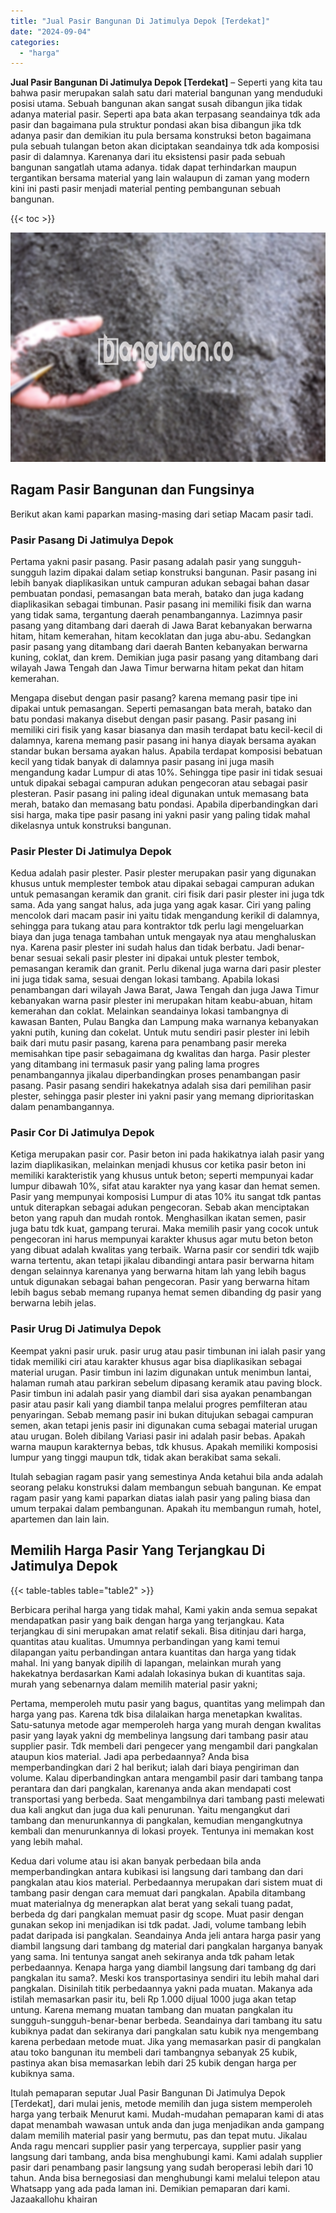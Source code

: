 ```yaml
---
title: "Jual Pasir Bangunan Di Jatimulya Depok [Terdekat]"
date: "2024-09-04"
categories: 
  - "harga"
---
```


**Jual Pasir Bangunan Di Jatimulya Depok \[Terdekat\]** – Seperti yang kita tau bahwa pasir merupakan salah satu dari material bangunan yang menduduki posisi utama. Sebuah bangunan akan sangat susah dibangun jika tidak adanya material pasir. Seperti apa bata akan terpasang seandainya tdk ada pasir dan bagaimana pula struktur pondasi akan bisa dibangun jika tdk adanya pasir dan demikian itu pula bersama konstruksi beton bagaimana pula sebuah tulangan beton akan diciptakan seandainya tdk ada komposisi pasir di dalamnya. Karenanya dari itu eksistensi pasir pada sebuah bangunan sangatlah utama adanya. tidak dapat terhindarkan maupun tergantikan bersama material yang lain walaupun di zaman yang modern kini ini pasti pasir menjadi material penting pembangunan sebuah bangunan.

{{< toc >}}

![Jual Pasir Bangunan Di Jatimulya Depok [Terdekat]](/images/jual-pasir-bangunan-57.png)

## Ragam Pasir Bangunan dan Fungsinya

Berikut akan kami paparkan masing-masing dari setiap Macam pasir tadi.

### Pasir Pasang Di Jatimulya Depok

Pertama yakni pasir pasang. Pasir pasang adalah pasir yang sungguh-sungguh lazim dipakai dalam setiap konstruksi bangunan. Pasir pasang ini lebih banyak diaplikasikan untuk campuran adukan sebagai bahan dasar pembuatan pondasi, pemasangan bata merah, batako dan juga kadang diaplikasikan sebagai timbunan. Pasir pasang ini memiliki fisik dan warna yang tidak sama, tergantung daerah penambangannya. Lazimnya pasir pasang yang ditambang dari daerah di Jawa Barat kebanyakan berwarna hitam, hitam kemerahan, hitam kecoklatan dan juga abu-abu. Sedangkan pasir pasang yang ditambang dari daerah Banten kebanyakan berwarna kuning, coklat, dan krem. Demikian juga pasir pasang yang ditambang dari wilayah Jawa Tengah dan Jawa Timur berwarna hitam pekat dan hitam kemerahan.

Mengapa disebut dengan pasir pasang? karena memang pasir tipe ini dipakai untuk pemasangan. Seperti pemasangan bata merah, batako dan batu pondasi makanya disebut dengan pasir pasang. Pasir pasang ini memiliki ciri fisik yang kasar biasanya dan masih terdapat batu kecil-kecil di dalamnya, karena memang pasir pasang ini hanya diayak bersama ayakan standar bukan bersama ayakan halus. Apabila terdapat komposisi bebatuan kecil yang tidak banyak di dalamnya pasir pasang ini juga masih mengandung kadar Lumpur di atas 10%. Sehingga tipe pasir ini tidak sesuai untuk dipakai sebagai campuran adukan pengecoran atau sebagai pasir plesteran. Pasir pasang ini paling ideal digunakan untuk memasang bata merah, batako dan memasang batu pondasi. Apabila diperbandingkan dari sisi harga, maka tipe pasir pasang ini yakni pasir yang paling tidak mahal dikelasnya untuk konstruksi bangunan.

### Pasir Plester Di Jatimulya Depok

Kedua adalah pasir plester. Pasir plester merupakan pasir yang digunakan khusus untuk memplester tembok atau dipakai sebagai campuran adukan untuk pemasangan keramik dan granit. ciri fisik dari pasir plester ini juga tdk sama. Ada yang sangat halus, ada juga yang agak kasar. Ciri yang paling mencolok dari macam pasir ini yaitu tidak mengandung kerikil di dalamnya, sehingga para tukang atau para kontraktor tdk perlu lagi mengeluarkan biaya dan juga tenaga tambahan untuk mengayak nya atau menghaluskan nya. Karena pasir plester ini sudah halus dan tidak berbatu. Jadi benar-benar sesuai sekali pasir plester ini dipakai untuk plester tembok, pemasangan keramik dan granit. Perlu dikenal juga warna dari pasir plester ini juga tidak sama, sesuai dengan lokasi tambang. Apabila lokasi penambangan dari wilayah Jawa Barat, Jawa Tengah dan juga Jawa Timur kebanyakan warna pasir plester ini merupakan hitam keabu-abuan, hitam kemerahan dan coklat. Melainkan seandainya lokasi tambangnya di kawasan Banten, Pulau Bangka dan Lampung maka warnanya kebanyakan yakni putih, kuning dan cokelat. Untuk mutu sendiri pasir plester ini lebih baik dari mutu pasir pasang, karena para penambang pasir mereka memisahkan tipe pasir sebagaimana dg kwalitas dan harga. Pasir plester yang ditambang ini termasuk pasir yang paling lama progres penambangannya jikalau diperbandingkan proses penambangan pasir pasang. Pasir pasang sendiri hakekatnya adalah sisa dari pemilihan pasir plester, sehingga pasir plester ini yakni pasir yang memang diprioritaskan dalam penambangannya.

### Pasir Cor Di Jatimulya Depok

Ketiga merupakan pasir cor. Pasir beton ini pada hakikatnya ialah pasir yang lazim diaplikasikan, melainkan menjadi khusus cor ketika pasir beton ini memiliki karakteristik yang khusus untuk beton; seperti mempunyai kadar lumpur dibawah 10%, sifat atau karakter nya yang kasar dan hemat semen. Pasir yang mempunyai komposisi Lumpur di atas 10% itu sangat tdk pantas untuk diterapkan sebagai adukan pengecoran. Sebab akan menciptakan beton yang rapuh dan mudah rontok. Menghasilkan ikatan semen, pasir juga batu tdk kuat, gampang terurai. Maka memilih pasir yang cocok untuk pengecoran ini harus mempunyai karakter khusus agar mutu beton beton yang dibuat adalah kwalitas yang terbaik. Warna pasir cor sendiri tdk wajib warna tertentu, akan tetapi jikalau dibandingi antara pasir berwarna hitam dengan selainnya karenanya yang berwarna hitam lah yang lebih bagus untuk digunakan sebagai bahan pengecoran. Pasir yang berwarna hitam lebih bagus sebab memang rupanya hemat semen dibanding dg pasir yang berwarna lebih jelas.

### Pasir Urug Di Jatimulya Depok

Keempat yakni pasir uruk. pasir urug atau pasir timbunan ini ialah pasir yang tidak memiliki ciri atau karakter khusus agar bisa diaplikasikan sebagai material urugan. Pasir timbun ini lazim digunakan untuk menimbun lantai, halaman rumah atau parkiran sebelum dipasang keramik atau paving block. Pasir timbun ini adalah pasir yang diambil dari sisa ayakan penambangan pasir atau pasir kali yang diambil tanpa melalui progres pemfilteran atau penyaringan. Sebab memang pasir ini bukan ditujukan sebagai campuran semen, akan tetapi jenis pasir ini digunakan cuma sebagai material urugan atau urugan. Boleh dibilang Variasi pasir ini adalah pasir bebas. Apakah warna maupun karakternya bebas, tdk khusus. Apakah memiliki komposisi lumpur yang tinggi maupun tdk, tidak akan berakibat sama sekali.

Itulah sebagian ragam pasir yang semestinya Anda ketahui bila anda adalah seorang pelaku konstruksi dalam membangun sebuah bangunan. Ke empat ragam pasir yang kami paparkan diatas ialah pasir yang paling biasa dan umum terpakai dalam pembangunan. Apakah itu membangun rumah, hotel, apartemen dan lain lain.

## Memilih Harga Pasir Yang Terjangkau Di Jatimulya Depok

{{< table-tables table="table2" >}}

Berbicara perihal harga yang tidak mahal, Kami yakin anda semua sepakat mendapatkan pasir yang baik dengan harga yang terjangkau. Kata terjangkau di sini merupakan amat relatif sekali. Bisa ditinjau dari harga, quantitas atau kualitas. Umumnya perbandingan yang kami temui dilapangan yaitu perbandingan antara kuantitas dan harga yang tidak mahal. Ini yang banyak dipilih di lapangan, melainkan murah yang hakekatnya berdasarkan Kami adalah lokasinya bukan di kuantitas saja. murah yang sebenarnya dalam memilih material pasir yakni;

Pertama, memperoleh mutu pasir yang bagus, quantitas yang melimpah dan harga yang pas. Karena tdk bisa dilalaikan harga menetapkan kwalitas. Satu-satunya metode agar memperoleh harga yang murah dengan kwalitas pasir yang layak yakni dg membelinya langsung dari tambang pasir atau supplier pasir. Tdk membeli dari pengecer yang mengambil dari pangkalan ataupun kios material. Jadi apa perbedaannya? Anda bisa memperbandingkan dari 2 hal berikut; ialah dari biaya pengiriman dan volume. Kalau diperbandingkan antara mengambil pasir dari tambang tanpa perantara dan dari pangkalan, karenanya anda akan mendapati cost transportasi yang berbeda. Saat mengambilnya dari tambang pasti melewati dua kali angkut dan juga dua kali penurunan. Yaitu mengangkut dari tambang dan menurunkannya di pangkalan, kemudian mengangkutnya kembali dan menurunkannya di lokasi proyek. Tentunya ini memakan kost yang lebih mahal.

Kedua dari volume atau isi akan banyak perbedaan bila anda memperbandingkan antara kubikasi isi langsung dari tambang dan dari pangkalan atau kios material. Perbedaannya merupakan dari sistem muat di tambang pasir dengan cara memuat dari pangkalan. Apabila ditambang muat materialnya dg menerapkan alat berat yang sekali tuang padat, berbeda dg dari pangkalan memuat pasir dg scope. Muat pasir dengan gunakan sekop ini menjadikan isi tdk padat. Jadi, volume tambang lebih padat daripada isi pangkalan. Seandainya Anda jeli antara harga pasir yang diambil langsung dari tambang dg material dari pangkalan harganya banyak yang sama. Ini tentunya sangat aneh sekiranya anda tdk paham letak perbedaannya. Kenapa harga yang diambil langsung dari tambang dg dari pangkalan itu sama?. Meski kos transportasinya sendiri itu lebih mahal dari pangkalan. Disinilah titik perbedaannya yakni pada muatan. Makanya ada istilah memasarkan pasir itu, beli Rp 1.000 dijual 1000 juga akan tetap untung. Karena memang muatan tambang dan muatan pangkalan itu sungguh-sungguh-benar-benar berbeda. Seandainya dari tambang itu satu kubiknya padat dan sekiranya dari pangkalan satu kubik nya mengembang karena perbedaan metode muat. Jika yang memasarkan pasir di pangkalan atau toko bangunan itu membeli dari tambangnya sebanyak 25 kubik, pastinya akan bisa memasarkan lebih dari 25 kubik dengan harga per kubiknya sama.

Itulah pemaparan seputar Jual Pasir Bangunan Di Jatimulya Depok \[Terdekat\], dari mulai jenis, metode memilih dan juga sistem memperoleh harga yang terbaik Menurut kami. Mudah-mudahan pemaparan kami di atas dapat menambah wawasan untuk anda dan juga menjadikan anda gampang dalam memilih material pasir yang bermutu, pas dan tepat mutu. Jikalau Anda ragu mencari supplier pasir yang terpercaya, supplier pasir yang langsung dari tambang, anda bisa menghubungi kami. Kami adalah supplier pasir dari penambang pasir langsung yang sudah beroperasi lebih dari 10 tahun. Anda bisa bernegosiasi dan menghubungi kami melalui telepon atau Whatsapp yang ada pada laman ini. Demikian pemaparan dari kami. Jazaakallohu khairan
